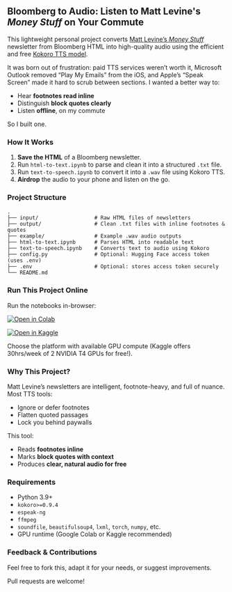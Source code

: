 ## Bloomberg to Audio: Listen to Matt Levine's *Money Stuff* on Your Commute

This lightweight personal project converts [Matt Levine’s *Money Stuff*](https://www.bloomberg.com/account/newsletters/money-stuff) newsletter from Bloomberg HTML into high-quality audio using the efficient and free [Kokoro TTS model](https://huggingface.co/hexgrad/Kokoro-82M).

It was born out of frustration: paid TTS services weren’t worth it, Microsoft Outlook removed “Play My Emails” from the iOS, and Apple’s “Speak Screen” made it hard to scrub between sections. I wanted a better way to:

* Hear **footnotes read inline**
* Distinguish **block quotes clearly**
* Listen **offline**, on my commute

So I built one.


### How It Works

1. **Save the HTML** of a Bloomberg newsletter.
2. Run `html-to-text.ipynb` to parse and clean it into a structured `.txt` file.
3. Run `text-to-speech.ipynb` to convert it into a `.wav` file using Kokoro TTS.
4. **Airdrop** the audio to your phone and listen on the go.


### Project Structure

```
.
├── input/                  # Raw HTML files of newsletters
├── output/                 # Clean .txt files with inline footnotes & quotes
├── example/                # Example .wav audio outputs
├── html-to-text.ipynb      # Parses HTML into readable text
├── text-to-speech.ipynb    # Converts text to audio using Kokoro
├── config.py               # Optional: Hugging Face access token (uses .env)
├── .env                    # Optional: stores access token securely
└── README.md
```


### Run This Project Online

Run the notebooks in-browser:

[![Open in Colab](https://colab.research.google.com/assets/colab-badge.svg)](https://colab.research.google.com/github/abdullahau/matt-levine-TTS/blob/main/text-to-speech.ipynb)

[![Open in Kaggle](https://kaggle.com/static/images/open-in-kaggle.svg)](https://kaggle.com/kernels/welcome?src=https://github.com/abdullahau/matt-levine-TTS/blob/main/text-to-speech.ipynb)

Choose the platform with available GPU compute (Kaggle offers 30hrs/week of 2 NVIDIA T4 GPUs for free!).


### Why This Project?

Matt Levine’s newsletters are intelligent, footnote-heavy, and full of nuance. Most TTS tools:

* Ignore or defer footnotes
* Flatten quoted passages
* Lock you behind paywalls

This tool:

- Reads **footnotes inline**
- Marks **block quotes with context**
- Produces **clear, natural audio for free**


### Requirements

* Python 3.9+
* `kokoro>=0.9.4`
* `espeak-ng`
* `ffmpeg`
* `soundfile`, `beautifulsoup4`, `lxml`, `torch`, `numpy`, etc.
* GPU runtime (Google Colab or Kaggle recommended)


### Feedback & Contributions

Feel free to fork this, adapt it for your needs, or suggest improvements.

Pull requests are welcome!
